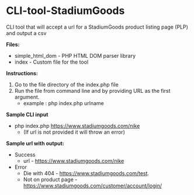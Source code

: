 # CLI-tool-StadiumGoods
CLI tool that will accept a url for a StadiumGoods product listing page (PLP) and output a csv

**Files:**
  - simple_html_dom - PHP HTML DOM parser library
  - index - Custom file for the tool
  
**Instructions:**
  1. Go to the file directory of the index.php file
  2. Run the file from command line and by providing URL as the first argument.
     - example : php index.php urlname
  
**Sample CLI input**
  - php index.php https://www.stadiumgoods.com/nike 
    - (If url is not provided it will throw an error)
  
**Sample url with output:**

  - Success
    - url - https://www.stadiumgoods.com/nike
  - Error
    - Die with 404 - https://www.stadiumgoods.com/test.
    - Not on product page - https://www.stadiumgoods.com/customer/account/login/
  
